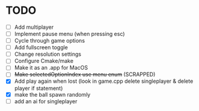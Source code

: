 # TODO

- [ ] Add multiplayer
- [ ] Implement pause menu (when pressing esc)
- [ ] Cycle through game options
- [ ] Add fullscreen toggle
- [ ] Change resolution settings
- [ ] Configure Cmake/make
- [ ] Make it as an .app for MacOS
- [ ] ~~Make selectedOptionIndex use menu enum~~ (SCRAPPED)
- [x] Add play again when lost (look in game.cpp delete singleplayer & delete player if statement)
- [x] make the ball spawn randomly
- [ ] add an ai for singleplayer